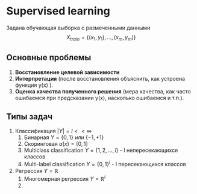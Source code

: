# Supervised learning
Задана обучающая выборка с размеченными данными
$$X_{train} = \{(x_1, y_1),...,(x_m,y_m)\}$$
## Основные проблемы
1. **Восстановление целевой зависимости** 
2. **Интерпретация** (после восстановления объяснить, как устроена функция y(x) ).
3. **Оценка качества полученного решения** (мера качества, как часто
ошибаемся при предсказании y(x), насколько ошибаемся и т.п.).

## Типы задач
1. Классификация $|Y| = l << \infty$
	1. Бинарная $Y = \{0,1\}\ или\ \{-1,+1\}$
	2. Скоринговая $a(x) = [0,1]$
	3. Multiclass classification $Y = \{1,2,...,l\}$ - l непересекающихся классов
	4. Multi-label classification $Y = \{0,1\}^l$ - l пересекающихся классов
2. Регрессия $Y = \mathbb{R}$
	1. Многомерная регрессия $Y = \mathbb{R}^l$
	2. 